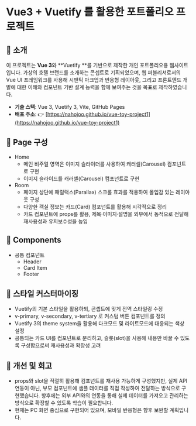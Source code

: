 #  Vue3 + Vuetify 를 활용한 포트폴리오 프로젝트

## 🧾 소개

이 프로젝트는 **Vue 3**와 **Vuetify **를 기반으로 제작한 개인 포트폴리오용 웹사이트입니다.
가상의 호텔 브랜드를 소개하는 콘셉트로 기획되었으며, 웹 퍼블리셔로서의 Vue UI 프레임워크를 사용해 시맨틱 마크업과 반응형 레이아웃, 그리고 프론트엔드 개발에 대한 이해와 컴포넌트 기반 설계 능력을 함께 보여주는 것을 목표로 제작하였습니다.

- **기술 스택**: Vue 3, Vuetify 3, Vite, GitHub Pages
- **배포 주소**: 👉 [https://nahojoo.github.io/vue-toy-project1](https://nahojoo.github.io/vue-toy-project1)


## 📄 Page 구성
- Home
  * 메인 비주얼 영역은 이미지 슬라이더를 사용하여 캐러셀(Carousel) 컴포넌트로 구현
  * 이미지 슬라이드를 캐러셀(Carousel) 컴포넌트로 구현
- Room 
  * 페이지 상단에 패럴랙스(Parallax) 스크롤 효과를 적용하여 몰입감 있는 레이아웃 구성
  * 다양한 객실 정보는 카드(Card) 컴포넌트를 활용해 시각적으로 정리
  * 카드 컴포넌트에 props를 활용, 제목·이미지·설명을 외부에서 동적으로 전달해 재사용성과 유지보수성을 높임

## 📄 Components
- 공통 컴포넌트
  * Header
  * Card Item
  * Footer

## 🎨 스타일 커스터마이징

- Vuetify의 기본 스타일을 활용하되, 콘셉트에 맞게 전역 스타일링 수정
- v-primary, v-secondary, v-tertiary 로 커스텀 버튼 컴포넌트를 정의
-	Vuetify 3의 theme system을 활용해 다크모드 및 라이트모드에 대응되는 색상 설정
-	공통되는 카드 UI를 컴포넌트로 분리하고, 슬롯(slot)을 사용해 내용만 바꿀 수 있도록 구성함으로써 재사용성과 확장성 고려

## 📍 개선 및 회고
- props와 slot을 적절히 활용해 컴포넌트를 재사용 가능하게 구성했지만, 실제 API 연동이 아닌, 부모 컴포넌트에 샘플 데이터를 직접 작성하여 전달하는 방식으로 구현했습니다. 
향후에는 외부 API와의 연동을 통해 실제 데이터를 가져오고 관리하는 방식으로 확장할 수 있도록 학습이 필요합니다.
- 현재는 PC 화면 중심으로 구현되어 있으며, 모바일 반응형은 향후 보완할 계획입니다. 
